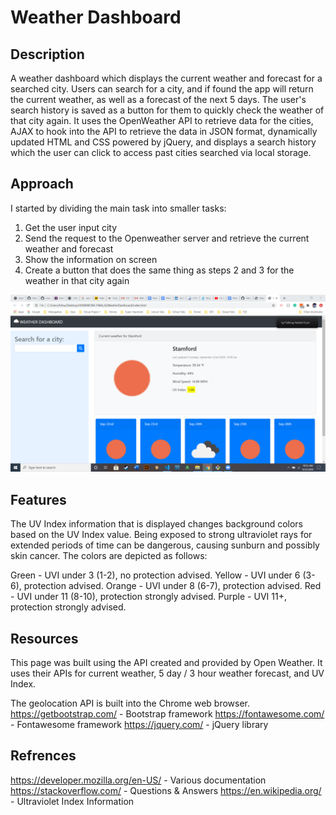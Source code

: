 # Weather Dashboard

## Description

A weather dashboard which displays the current weather and forecast for a searched city. Users can search for a city, and if found the app will return the current weather, as well as a forecast of the next 5 days. The user's search history is saved as a button for them to quickly check the weather of that city again. It uses the OpenWeather API to retrieve data for the cities, AJAX to hook into the API to retrieve the data in JSON format, dynamically updated HTML and CSS powered by jQuery, and displays a search history which the user can click to access past cities searched via local storage. 

## Approach

I started by dividing the main task into smaller tasks:
1. Get the user input city
2. Send the request to the Openweather server and retrieve the current weather and forecast
3. Show the information on screen
4. Create a button that does the same thing as steps 2 and 3 for the weather in that city again

![Weather Dashboard Screenshot](screenshot.png)

## Features

The UV Index information that is displayed changes background colors based on the UV Index value. Being exposed to strong ultraviolet rays for extended periods of time can be dangerous, causing sunburn and possibly skin cancer. The colors are depicted as follows:

Green - UVI under 3 (1-2), no protection advised.
Yellow - UVI under 6 (3-6), protection advised.
Orange - UVI under 8 (6-7), protection advised.
Red - UVI under 11 (8-10), protection strongly advised.
Purple - UVI 11+, protection strongly advised.

## Resources
This page was built using the API created and provided by Open Weather. It uses their APIs for current weather, 5 day / 3 hour weather forecast, and UV Index.

The geolocation API is built into the Chrome web browser.
https://getbootstrap.com/ - Bootstrap framework
https://fontawesome.com/ - Fontawesome framework
https://jquery.com/ - jQuery library

## Refrences

https://developer.mozilla.org/en-US/ - Various documentation
https://stackoverflow.com/ - Questions & Answers
https://en.wikipedia.org/ - Ultraviolet Index Information